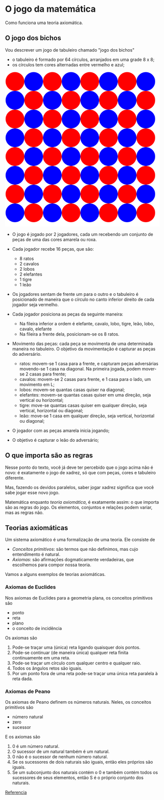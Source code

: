 # O jogo da matemática

Como funciona uma teoria axiomática.

## O jogo dos bichos

Vou descrever um jogo de tabuleiro chamado "jogo dos bichos"
- o tabuleiro é formado por 64 círculos, arranjados em uma grade 8 x 8;
- os círculos tem cores alternadas entre vermelho e azul; 

![Tabuleiro do jogo](./img/aula00-img01.svg)

- O jogo é jogado por 2 jogadores, cada um recebendo um conjunto de peças de uma das cores amarela ou roxa. 
- Cada jogador recebe 16 peças, que são:
    - 8 ratos
    - 2 cavalos
    - 2 lobos
    - 2 elefantes
    - 1 tigre
    - 1 leão
- Os jogadores sentam de frente um para o outro e o tabuleiro é posicionado de maneira que o círculo no canto inferior direito de cada jogador seja vermelho.
- Cada jogador posiciona as peças da seguinte maneira:
    - Na fileira inferior a ordem é elefante, cavalo, lobo, tigre, leão, lobo, cavalo, elefante
    - Na fileira a frente dela, posicionam-se os 8 ratos. 

- Movimento das peças: cada peça se movimenta de uma determinada maneira no tabuleiro. O objetivo da movimentação é capturar as peças do adversário. 
    - ratos: movem-se 1 casa para a frente, e capturam peças adversárias movendo-se 1 casa na diagonal. Na primeira jogada, podem mover-se 2 casas para frente;
    - cavalos: movem-se 2 casas para frente, e 1 casa para o lado, um movimento em L;
    - lobos: movem-se quantas casas quiser na diagonal;
    - elefantes: movem-se quantas casas quiser em uma direção, seja vertical ou horizontal;
    - tigre: move-se quantas casas quiser em qualquer direção, seja vertical, horizontal ou diagonal;
    - leão: move-se 1 casa em qualquer direção, seja vertical, horizontal ou diagonal;
- O jogador com as peças amarela inicia jogando;
- O objetivo é capturar o leão do adversário;

## O que importa são as regras

Nesse ponto do texto, você já deve ter percebido que o jogo acima não é novo: é exatamente o jogo de xadrez, só que com peças, cores e tabuleiro diferente.

Mas, fazendo os devidos paralelos, saber jogar xadrez significa que você sabe jogar esse novo jogo.

Matemática enquanto _teoria axiomática_, é exatamente assim: o que importa são as regras do jogo. Os elementos, conjuntos e relações podem variar, mas as regras não.

## Teorias axiomáticas

Um sistema axiomático é uma formalização de uma teoria. Ele consiste de

- _Conceitos primitivos_: são termos que não definimos, mas cujo entendimento é natural. 
- _Axiomas_: são afirmações dogmaticamente verdadeiras, que escolhemos para compor nossa teoria. 

Vamos a alguns exemplos de teorias axiomáticas.

### Axiomas de Euclides

Nos axiomas de Euclides para a geometria plana, os conceitos primitivos são

- ponto
- reta
- plano
- o conceito de incidência

Os axiomas são

1. Pode-se traçar uma (única) reta ligando quaisquer dois pontos.
2. Pode-se continuar (de maneira única) qualquer reta finita continuamente em
uma reta.
3. Pode-se traçar um círculo com qualquer centro e qualquer raio.
4. Todos os ângulos retos são iguais. 
5. Por um ponto fora de uma reta pode-se traçar uma única reta paralela à reta dada.

### Axiomas de Peano

Os axiomas de Peano definem os números naturais. Neles, os conceitos primitivos são

- número natural
- zero
- sucessor

E os axiomas são

1. 0 é um número natural.
2. O sucessor de um natural também é um natural.
3. 0 não é o sucessor de nenhum número natural.
4. Se os sucessores de dois naturais são iguais, então eles próprios são iguais.
5. Se um subconjunto dos naturais contém o 0 e também contém todos os sucessores de seus elementos, então S é o próprio conjunto dos naturais. 



[Referencia](https://cesad.ufs.br/ORBI/public/uploadCatalago/15244316022012Fundamentos_de_Matematica_aula_5.pdf)
